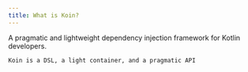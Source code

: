 ```yaml
---
title: What is Koin?
---
```


 
A pragmatic and lightweight dependency injection framework for Kotlin developers.

`Koin is a DSL, a light container, and a pragmatic API`

